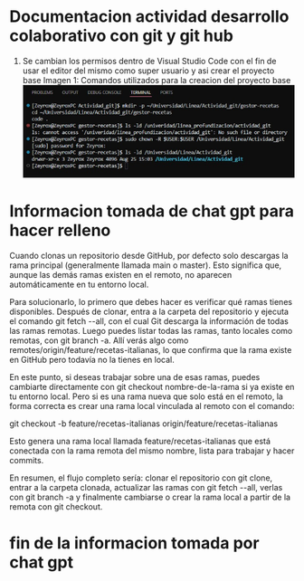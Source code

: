 # Documentacion actividad desarrollo colaborativo con git y git hub

1. Se cambian los permisos dentro de Visual Studio Code con el fin de usar el editor del mismo como super usuario y asi crear el proyecto base
Imagen 1: Comandos utilizados para la creacion del proyecto base
![Comandos utilizados para la creación del proyecto base](./imagenes/permisos.jpeg)

# Informacion tomada de chat gpt para hacer relleno
Cuando clonas un repositorio desde GitHub, por defecto solo descargas la rama principal (generalmente llamada main o master). Esto significa que, aunque las demás ramas existen en el remoto, no aparecen automáticamente en tu entorno local.

Para solucionarlo, lo primero que debes hacer es verificar qué ramas tienes disponibles. Después de clonar, entra a la carpeta del repositorio y ejecuta el comando git fetch --all, con el cual Git descarga la información de todas las ramas remotas. Luego puedes listar todas las ramas, tanto locales como remotas, con git branch -a. Allí verás algo como remotes/origin/feature/recetas-italianas, lo que confirma que la rama existe en GitHub pero todavía no la tienes en local.

En este punto, si deseas trabajar sobre una de esas ramas, puedes cambiarte directamente con git checkout nombre-de-la-rama si ya existe en tu entorno local. Pero si es una rama nueva que solo está en el remoto, la forma correcta es crear una rama local vinculada al remoto con el comando:

git checkout -b feature/recetas-italianas origin/feature/recetas-italianas


Esto genera una rama local llamada feature/recetas-italianas que está conectada con la rama remota del mismo nombre, lista para trabajar y hacer commits.

En resumen, el flujo completo sería: clonar el repositorio con git clone, entrar a la carpeta clonada, actualizar las ramas con git fetch --all, verlas con git branch -a y finalmente cambiarse o crear la rama local a partir de la remota con git checkout.

# fin de la informacion tomada por chat gpt

